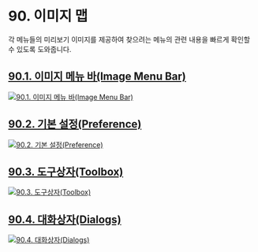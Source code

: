 # 90. 이미지 맵
각 메뉴들의 미리보기 이미지를 제공하여 찾으려는 메뉴의 관련 내용을 빠르게 확인할 수 있도록 도와줍니다.

## [90.1. 이미지 메뉴 바(Image Menu Bar)](./90-01-00-image-menu-bar.md)
[![90.1. 이미지 메뉴 바(Image Menu Bar)](https://github.com/wonder13662/gimp/assets/15767104/85463d2a-4897-4283-b76b-6a64241ccbd9)](./90-01-00-image-menu-bar.md)

## [90.2. 기본 설정(Preference)](./90-02-00-preference.md)
[![90.2. 기본 설정(Preference)](https://github.com/wonder13662/gimp/assets/15767104/e20eb713-6ff2-4bc0-944b-cdb021e01974)](./90-02-00-preference.md)

## [90.3. 도구상자(Toolbox)](./90-03-00-toolbox.md)
[![90.3. 도구상자(Toolbox)](https://github.com/wonder13662/gimp/assets/15767104/e292b65b-23e4-4957-bded-138a364bac56)](./90-03-00-toolbox.md)

## [90.4. 대화상자(Dialogs)](./90-04-00-dialogs.md)
[![90.4. 대화상자(Dialogs)](https://github.com/wonder13662/gimp/assets/15767104/1751c179-af5f-4b81-88f9-55b5b1d2c9f9)](./90-04-00-dialogs.md)